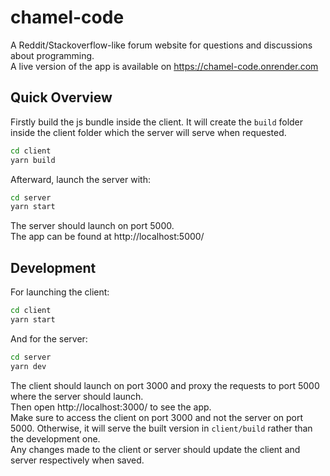 # chamel-code

A Reddit/Stackoverflow-like forum website for questions and discussions about programming.\
A live version of the app is available on https://chamel-code.onrender.com

## Quick Overview

Firstly build the js bundle inside the client. It will create the `build` folder inside the client folder which the server
will serve when requested.

```sh
cd client
yarn build
```

Afterward, launch the server with:

```sh
cd server
yarn start
```

The server should launch on port 5000.\
The app can be found at http://localhost:5000/

## Development

For launching the client:

```sh
cd client
yarn start
```

And for the server:

```sh
cd server
yarn dev
```

The client should launch on port 3000 and proxy the requests to port 5000 where the server should launch.\
Then open http://localhost:3000/ to see the app.\
Make sure to access the client on port 3000 and not the server on port 5000. Otherwise, it will serve the
built version in `client/build` rather than the development one.\
Any changes made to the client or server should update the client and server respectively when saved.
